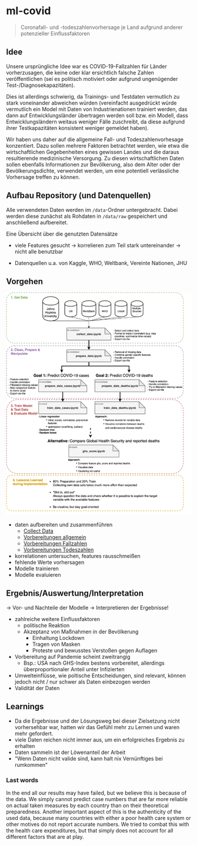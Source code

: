# ml-covid

> Coronafall- und -todeszahlenvorhersage je Land aufgrund anderer potenzieller Einflussfaktoren

## Idee

Unsere ursprüngliche Idee war es COVID-19-Fallzahlen für Länder vorherzusagen, die keine oder klar ersichtlich falsche Zahlen veröffentlichen (sei es politisch motiviert oder aufgrund ungenügender Test-/Diagnosekapazitäten).

Dies ist allerdings schwierig, da Trainings- und Testdaten vermutlich zu stark voneinander abweichen würden (vereinfacht ausgedrückt würde vermutlich ein Model mit Daten von Industrienationen trainiert werden, das dann auf Entwicklungsländer übertragen werden soll bzw. ein Modell, dass Entwicklungsländern weitaus weniger Fälle zuschreibt, da diese aufgrund ihrer Testkapazitäten konsistent weniger gemeldet haben).

Wir haben uns daher auf die allgemeine Fall- und Todeszahlenvorhesage konzentiert.
Dazu sollen mehrere Faktoren betrachtet werden, wie etwa die wirtschaftlichen Gegebenheiten eines gewissen Landes und die daraus resultierende medizinische Versorgung.
Zu diesen wirtschaftlichen Daten sollen ebenfalls Informationen zur Bevölkerung, also dem Alter oder der Bevölkerungsdichte, verwendet werden, um eine potentiell verlässliche Vorhersage treffen zu können.


## Aufbau Repository (und Datenquellen)

Alle verwendeten Daten werden im `/data`-Ordner untergebracht.
Dabei werden diese zunächst als Rohdaten in `/data/raw` gespeichert und anschließend aufbereitet.

Eine Übersicht über die genutzten Datensätze
- viele Features gesucht &rarr; korrelieren zum Teil stark untereinander &rarr; nicht alle benutzbar

- Datenquellen u.a. von Kaggle, WHO, Weltbank, Vereinte Nationen, JHU

## Vorgehen
![Überblick Vorgehen](OverviewProcess.png)

- daten aufbereiten und zusammenführen
  - [Collect Data](data/collect_data.ipynb)
  - [Vorbereitungen allgemein](data/prepare_data.ipynb)
  - [Vorbereitungen Fallzahlen](data/prepare_data_cases.ipynb)
  - [Vorbereitungen Todeszahlen](data/prepare_data_deaths.ipynb)
- korrelationen untersuchen, features rausschmeißen
- fehlende Werte vorhersagen
- Modelle trainieren
- Modelle evaluieren

## Ergebnis/Auswertung/Interpretation
-> Vor- und Nachteile der Modelle
-> Interpretieren der Ergebnisse!

- zahlreiche weitere Einflussfaktoren
  - politische Reaktion
  - Akzeptanz von Maßnahmen in der Bevölkerung
    - Einhaltung Lockdown
    - Tragen von Masken
    - Proteste und bewusstes Verstoßen gegen Auflagen
- Vorbereitung auf Pandemie scheint zweitrangig
  - Bsp.: USA nach GHS-Index bestens vorbereitet, allerdings überproportionaler Anteil unter Infizierten
- Umwelteinflüsse, wie poltische Entscheidungen, sind relevant, können jedoch nicht / nur schwer als Daten einbezogen werden
- Validität der Daten


## Learnings
- Da die Ergebnisse und der Lösungsweg bei dieser Zielsetzung nicht vorhersehbar war, hatten wir das Gefühl mehr zu Lernen und waren mehr gefordert.  
- viele Daten reichen nicht immer aus, um ein erfolgreiches Ergebnis zu erhalten
- Daten sammeln ist der Löwenanteil der Arbeit
- "Wenn Daten nicht valide sind, kann halt nix Vernünftiges bei rumkommen"


### Last words

In the end all our results may have failed, but we believe this is because of the data.
We simply cannot predict case numbers that are far more reliable on actual taken measures by each country than on their theoretical preparedness.
Another important aspect of this is the authenticity of the used data, because many countries with either a poor health care system or other motives do not report accurate numbers.
We tried to combat this with the health care expenditures, but that simply does not account for all different factors that are at play.